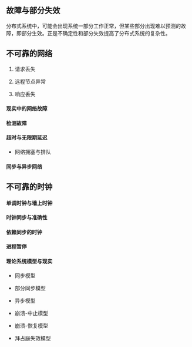 ## 故障与部分失效

分布式系统中，可能会出现系统一部分工作正常，但某些部分出现难以预测的故障，即部分生效。正是不确定性和部分失效提高了分布式系统的复杂性。

## 不可靠的网络

1. 请求丢失

2. 远程节点异常

3. 响应丢失

#### 现实中的网络故障

#### 检测故障

#### 超时与无限期延迟

- 网络拥塞与排队

#### 同步与异步网络

## 不可靠的时钟

#### 单调时钟与墙上时钟

#### 时钟同步与准确性

#### 依赖同步的时钟

#### 进程暂停

#### 理论系统模型与现实

- 同步模型

- 部分同步模型

- 异步模型

- 崩溃-中止模型

- 崩溃-恢复模型

- 拜占庭失效模型

